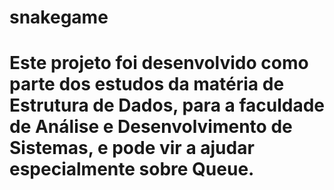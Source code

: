 # snakegame

# Este projeto foi desenvolvido como parte dos estudos da matéria de Estrutura de Dados, para a faculdade de Análise e Desenvolvimento de Sistemas, e pode vir a ajudar especialmente sobre Queue.
